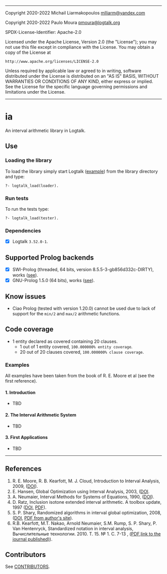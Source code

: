________________________________________________________________________
Copyright 2020-2022 Michail Liarmakopoulos <mlliarm@yandex.com>

Copyright 2020-2022 Paulo Moura <pmoura@logtalk.org>

SPDX-License-Identifier: Apache-2.0

Licensed under the Apache License, Version 2.0 (the "License");
you may not use this file except in compliance with the License.
You may obtain a copy of the License at

    http://www.apache.org/licenses/LICENSE-2.0

Unless required by applicable law or agreed to in writing, software
distributed under the License is distributed on an "AS IS" BASIS,
WITHOUT WARRANTIES OR CONDITIONS OF ANY KIND, either express or implied.
See the License for the specific language governing permissions and
limitations under the License.
________________________________________________________________________

# ia
An interval arithmetic library in Logtalk.

## Use
### Loading the library

To load the library simply start Logtalk ([example](https://logtalk.org/manuals/userman/programming.html#starting-logtalk)) from the library directory and type:

```
?- logtalk_load(loader).
```

### Run tests

To run the tests type:
```
?- logtalk_load(tester).
```

### Dependencies
- [x] Logtalk `3.52.0-1`.

## Supported Prolog backends
- [x] SWI-Prolog (threaded, 64 bits, version 8.5.5-3-gb856d332c-DIRTY), works ([see](https://github.com/mlliarm/ia/issues/10#issuecomment-1009255385)).
- [x] GNU-Prolog 1.5.0 (64 bits), works ([see](https://github.com/mlliarm/ia/issues/10#issuecomment-1009268552)).

## Know issues
- Ciao Prolog (tested with version 1.20.0) cannot be used due to lack of support for the `min/2` and `max/2` arithmetic functions.

## Code coverage
- 1 entity declared as covered containing 20 clauses.
    - 1 out of 1 entity covered, `100.000000% entity coverage`.
    - 20 out of 20 clauses covered, `100.000000% clause coverage`.

### Examples

All examples have been taken from the book of R. E. Moore et al (see the first reference).

#### 1. Introduction
- TBD

#### 2. The Interval Arithmetic System
- TBD

#### 3. First Applications
- TBD

---
## References
1. R. E. Moore, R. B. Kearfott, M. J. Cloud, Introduction to Interval Analysis, 2009, ([DOI](https://doi.org/10.1137/1.9780898717716)).
2. E. Hansen, Global Optimization using Interval Analysis, 2003, ([DOI](https://doi.org/10.1201/9780203026922).
3. A. Neumaier, Interval Methods for Systems of Equations, 1990, ([DOI](https://doi.org/10.1017/CBO9780511526473)).
4. D. Ratz, Inclusion isotone extended interval arithmetic. A toolbox update, 1997 ([DOI](https://publikationen.bibliothek.kit.edu/67997), [PDF](https://publikationen.bibliothek.kit.edu/67997/2183)).
5. S. P. Shary, Randomized algorithms in interval global optimization, 2008, ([DOI](https://doi.org/10.1134/S1995423908040083), [PDF from author's site](http://www.nsc.ru/interval/shary/Papers/InRandAlgs.pdf)).
6. R.B. Kearfott, M.T. Nakao, Arnold Neumaier, S.M. Rump, S. P. Shary, P. Van Hentenryck, Standardized notation in interval analysis, Вычислительные технологии. 2010. Т. 15. № 1. С. 7-13 , ([PDF](https://web.archive.org/web/20220115215222/https://www.tuhh.de/ti3/paper/rump/KeNaNeRuShHe10.pdf),[link to the journal published)](https://web.archive.org/web/20220115215444/http://www.ict.nsc.ru/jct/annotation/1345)).

## Contributors
See [CONTRIBUTORS](CONTRIBUTORS.md).
